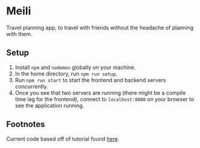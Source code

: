 # Meili
Travel planning app, to travel with friends without the headache of planning with them.

## Setup
1. Install `npm` and `nodemon` globally on your machine.
2. In the home directory, run `npm run setup`.
3. Run `npm run start` to start the frontend and backend servers concurrently.
6. Once you see that two servers are running (there might be a compile time lag for the frontend), connect to `localhost:8080` on your browser to see the application running.

## Footnotes
Current code based off of tutorial found [here](https://github.com/auth0-blog/vuejs2-authentication-tutorial).
